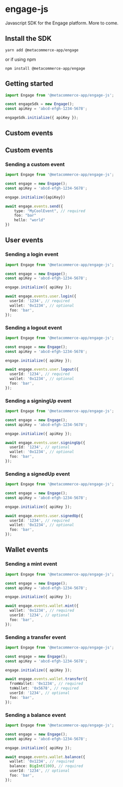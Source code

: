 # engage-js

Javascript SDK for the Engage platform. More to come.

## Install the SDK

```
yarn add @metacommerce-app/engage
```

or if using npm

```
npm install @metacommerce-app/engage
```

## Getting started

```ts
import Engage from '@metacommerce-app/engage-js';

const engageSdk = new Engage();
const apiKey = 'abcd-efgh-1234-5678';

engageSdk.initialize({ apiKey });
```
## Custom events

## Custom events

### Sending a custom event

```ts
import Engage from '@metacommerce-app/engage-js';

const engage = new Engage();
const apiKey = 'abcd-efgh-1234-5678';

engage.initialize({apiKey})

await engage.events.send({
    type: "MyCoolEvent", // required
    foo: "bar"
    hello: "world"
})
```

## User events

### Sending a login event

```ts
import Engage from '@metacommerce-app/engage-js';

const engage = new Engage();
const apiKey = 'abcd-efgh-1234-5678';

engage.initialize({ apiKey });

await engage.events.user.login({
  userId: '1234', // required
  wallet: '0x1234', // optional
  foo: 'bar',
});
```

### Sending a logout event

```ts
import Engage from '@metacommerce-app/engage-js';

const engage = new Engage();
const apiKey = 'abcd-efgh-1234-5678';

engage.initialize({ apiKey });

await engage.events.user.logout({
  userId: '1234', // required
  wallet: '0x1234', // optional
  foo: 'bar',
});
```

### Sending a signingUp event

```ts
import Engage from '@metacommerce-app/engage-js';

const engage = new Engage();
const apiKey = 'abcd-efgh-1234-5678';

engage.initialize({ apiKey });

await engage.events.user.signingUp({
  userId: '1234', // optional
  wallet: '0x1234', // optional
  foo: 'bar',
});
```

### Sending a signedUp event

```ts
import Engage from '@metacommerce-app/engage-js';

const engage = new Engage();
const apiKey = 'abcd-efgh-1234-5678';

engage.initialize({ apiKey });

await engage.events.user.signedUp({
  userId: '1234', // required
  wallet: '0x1234', // optional
  foo: 'bar',
});
```

## Wallet events

### Sending a mint event

```ts
import Engage from '@metacommerce-app/engage-js';

const engage = new Engage();
const apiKey = 'abcd-efgh-1234-5678';

engage.initialize({ apiKey });

await engage.events.wallet.mint({
  wallet: '0x1234', // required
  userId: '1234', // optional
  foo: 'bar',
});
```

### Sending a transfer event

```ts
import Engage from '@metacommerce-app/engage-js';

const engage = new Engage();
const apiKey = 'abcd-efgh-1234-5678';

engage.initialize({ apiKey });

await engage.events.wallet.transfer({
  fromWallet: '0x1234', // required
  toWallet: '0x5678', // required
  userId: '1234', // optional
  foo: 'bar',
});
```
### Sending a balance event

```ts
import Engage from '@metacommerce-app/engage-js';

const engage = new Engage();
const apiKey = 'abcd-efgh-1234-5678';

engage.initialize({ apiKey });

await engage.events.wallet.balance({
  wallet: '0x1234', // required
  balance: BigInt(100), // required
  userId: '1234', // optional
  foo: 'bar',
});
```
